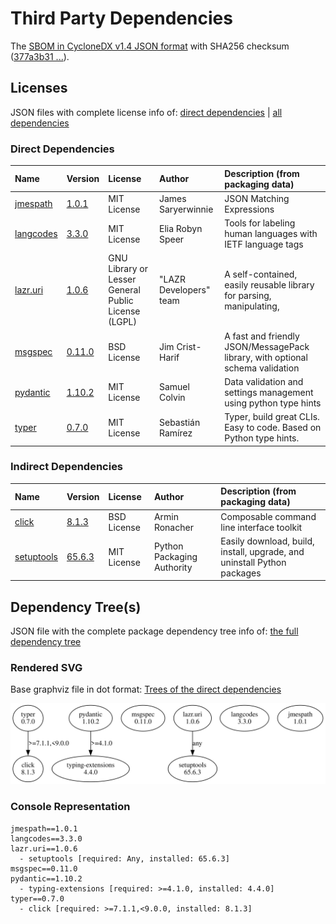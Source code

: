 # Third Party Dependencies

<!--[[[fill sbom_sha256()]]]-->
The [SBOM in CycloneDX v1.4 JSON format](https://github.com/sthagen/pilli/blob/default/sbom.json) with SHA256 checksum ([377a3b31 ...](https://raw.githubusercontent.com/sthagen/pilli/default/sbom.json.sha256 "sha256:377a3b316a0fb67977548f844ce94b28fd1a3157ad15e90b057f94e7a1543d14")).
<!--[[[end]]] (checksum: f1eb5347da3b0c67b40e4d3fe73a2423)-->
## Licenses

JSON files with complete license info of: [direct dependencies](direct-dependency-licenses.json) | [all dependencies](all-dependency-licenses.json)

### Direct Dependencies

<!--[[[fill direct_dependencies_table()]]]-->
| Name                                                | Version                                             | License                                             | Author                 | Description (from packaging data)                                             |
|:----------------------------------------------------|:----------------------------------------------------|:----------------------------------------------------|:-----------------------|:------------------------------------------------------------------------------|
| [jmespath](https://github.com/jmespath/jmespath.py) | [1.0.1](https://pypi.org/project/jmespath/1.0.1/)   | MIT License                                         | James Saryerwinnie     | JSON Matching Expressions                                                     |
| [langcodes](https://github.com/rspeer/langcodes)    | [3.3.0](https://pypi.org/project/langcodes/3.3.0/)  | MIT License                                         | Elia Robyn Speer       | Tools for labeling human languages with IETF language tags                    |
| [lazr.uri](https://launchpad.net/lazr.uri)          | [1.0.6](https://pypi.org/project/lazr.uri/1.0.6/)   | GNU Library or Lesser General Public License (LGPL) | "LAZR Developers" team | A self-contained, easily reusable library for parsing, manipulating,          |
| [msgspec](https://jcristharif.com/msgspec/)         | [0.11.0](https://pypi.org/project/msgspec/0.11.0/)  | BSD License                                         | Jim Crist-Harif        | A fast and friendly JSON/MessagePack library, with optional schema validation |
| [pydantic](https://github.com/pydantic/pydantic)    | [1.10.2](https://pypi.org/project/pydantic/1.10.2/) | MIT License                                         | Samuel Colvin          | Data validation and settings management using python type hints               |
| [typer](https://github.com/tiangolo/typer)          | [0.7.0](https://pypi.org/project/typer/0.7.0/)      | MIT License                                         | Sebastián Ramírez      | Typer, build great CLIs. Easy to code. Based on Python type hints.            |
<!--[[[end]]] (checksum: b69f8983ec80f4d004ecfd142cfe894d)-->

### Indirect Dependencies

<!--[[[fill indirect_dependencies_table()]]]-->
| Name                                             | Version                                               | License     | Author                     | Description (from packaging data)                                       |
|:-------------------------------------------------|:------------------------------------------------------|:------------|:---------------------------|:------------------------------------------------------------------------|
| [click](https://palletsprojects.com/p/click/)    | [8.1.3](https://pypi.org/project/click/8.1.3/)        | BSD License | Armin Ronacher             | Composable command line interface toolkit                               |
| [setuptools](https://github.com/pypa/setuptools) | [65.6.3](https://pypi.org/project/setuptools/65.6.3/) | MIT License | Python Packaging Authority | Easily download, build, install, upgrade, and uninstall Python packages |
<!--[[[end]]] (checksum: 7aace7203578d639df84d5b07ba0be96)-->

## Dependency Tree(s)

JSON file with the complete package dependency tree info of: [the full dependency tree](package-dependency-tree.json)

### Rendered SVG

Base graphviz file in dot format: [Trees of the direct dependencies](package-dependency-tree.dot.txt)

<img src="./package-dependency-tree.svg" alt="Trees of the direct dependencies" title="Trees of the direct dependencies"/>

### Console Representation

<!--[[[fill dependency_tree_console_text()]]]-->
````console
jmespath==1.0.1
langcodes==3.3.0
lazr.uri==1.0.6
  - setuptools [required: Any, installed: 65.6.3]
msgspec==0.11.0
pydantic==1.10.2
  - typing-extensions [required: >=4.1.0, installed: 4.4.0]
typer==0.7.0
  - click [required: >=7.1.1,<9.0.0, installed: 8.1.3]
````
<!--[[[end]]] (checksum: 73e85f3fbb6fe1668543d0fbd9843066)-->
